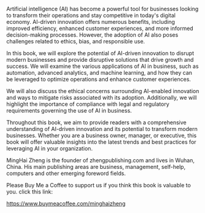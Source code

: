 

Artificial intelligence (AI) has become a powerful tool for businesses looking to transform their operations and stay competitive in today's digital economy. AI-driven innovation offers numerous benefits, including improved efficiency, enhanced customer experiences, and more informed decision-making processes. However, the adoption of AI also poses challenges related to ethics, bias, and responsible use.

In this book, we will explore the potential of AI-driven innovation to disrupt modern businesses and provide disruptive solutions that drive growth and success. We will examine the various applications of AI in business, such as automation, advanced analytics, and machine learning, and how they can be leveraged to optimize operations and enhance customer experiences.

We will also discuss the ethical concerns surrounding AI-enabled innovation and ways to mitigate risks associated with its adoption. Additionally, we will highlight the importance of compliance with legal and regulatory requirements governing the use of AI in business.

Throughout this book, we aim to provide readers with a comprehensive understanding of AI-driven innovation and its potential to transform modern businesses. Whether you are a business owner, manager, or executive, this book will offer valuable insights into the latest trends and best practices for leveraging AI in your organization.

MingHai Zheng is the founder of zhengpublishing.com and lives in Wuhan, China. His main publishing areas are business, management, self-help, computers and other emerging foreword fields.

Please Buy Me a Coffee to support us if you think this book is valuable to you. click this link:

https://www.buymeacoffee.com/minghaizheng
